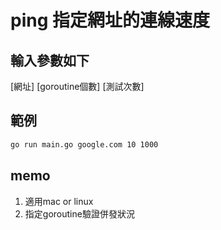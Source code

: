 ping 指定網址的連線速度
===

## 輸入參數如下

[網址] [goroutine個數] [測試次數]

## 範例
``` bash
go run main.go google.com 10 1000
```

## memo
1. 適用mac or linux
2. 指定goroutine驗證併發狀況

